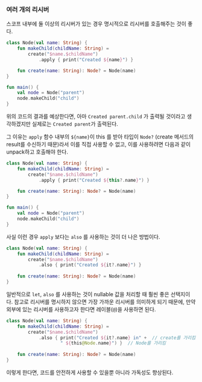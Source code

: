 ### 여러 개의 리시버

스코프 내부에 둘 이상의 리시버가 있는 경우 명시적으로 리시버를 호출해주는 것이 좋다.

```Kotlin
class Node(val name: String) {
	fun makeChild(childName: String) = 
		create("$name.$childName")
			.apply { print("Created ${name}") }

	fun create(name: String): Node? = Node(name)
}

fun main() {
	val node = Node("parent")
	node.makeChild("child")
}
```

위의 코드의 결과를 예상한다면, 아마 `Created parent.child` 가 출력될 것이라고 생각하겠지만 실제로는 `Created parent`가 출력된다. 

그 이유는 `apply` 함수 내부의 `${name}`이 this 를 받아 타입이 `Node?` (create 메서드의 result를 수신하기 때문)라서 이를 직접 사용할 수 없고, 이를 사용하려면 다음과 같이 unpack하고 호출해야 한다. 

```Kotlin
class Node(val name: String) {
	fun makeChild(childName: String) = 
		create("$name.$childName")
			.apply { print("Created ${this?.name}") }

	fun create(name: String): Node? = Node(name)
}

fun main() {
	val node = Node("parent")
	node.makeChild("child")
}
```

사실 이런 경우 `apply` 보다는 `also` 를 사용하는 것이 더 나은 방법이다.

```Kotlin
class Node(val name: String) {  
    fun makeChild(childName: String) =  
        create("$name.$childName")  
            .also { print("Created ${it?.name}") }  
  
    fun create(name: String): Node? = Node(name)  
}
```

일반적으로 `let`, `also` 를 사용하는 것이 nullable 값을 처리할 때 훨씬 좋은 선택지이다. 참고로 리시버를 명시하지 않으면 가장 가까운 리시버를 의미하게 되기 때문에, 만약 외부에 있는 리시버를 사용하고자 한다면 레이블(`@`)을 사용하면 된다.

```Kotlin
class Node(val name: String) {  
    fun makeChild(childName: String) =  
        create("$name.$childName")  
            .also { print("Created ${it?.name} in" +  // create를 가리킴
                    " ${this@Node.name}") }  // Node를 가리킴
  
    fun create(name: String): Node? = Node(name)  
}
```

이렇게 한다면, 코드를 안전하게 사용할 수 있을뿐 아니라 가독성도 향상된다.
